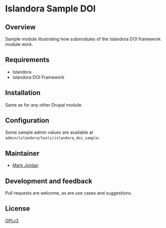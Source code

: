 # Islandora Sample DOI

## Overview

Sample module illustrating how submodules of the Islandora DOI framework module work.

## Requirements

* Islandora
* Islandora DOI Framework

## Installation

Same as for any other Drupal module.

## Configuration

Some sample admin values are available at `admin/islandora/tools/islandora_doi_sample`.

## Maintainer

* [Mark Jordan](https://github.com/mjordan)

## Development and feedback

Pull requests are welcome, as are use cases and suggestions.

## License

 [GPLv3](http://www.gnu.org/licenses/gpl-3.0.txt)

